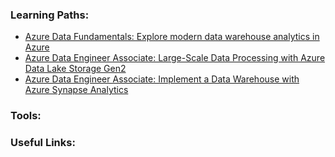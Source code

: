 ### Learning Paths:
- [Azure Data Fundamentals: Explore modern data warehouse analytics in Azure](https://docs.microsoft.com/en-us/learn/paths/azure-data-fundamentals-explore-data-warehouse-analytics/)
- [Azure Data Engineer Associate: Large-Scale Data Processing with Azure Data Lake Storage Gen2](https://docs.microsoft.com/en-us/learn/paths/data-processing-with-azure-adls/)
- [Azure Data Engineer Associate: Implement a Data Warehouse with Azure Synapse Analytics](https://docs.microsoft.com/en-us/learn/paths/implement-sql-data-warehouse/)

### Tools:

### Useful Links:

